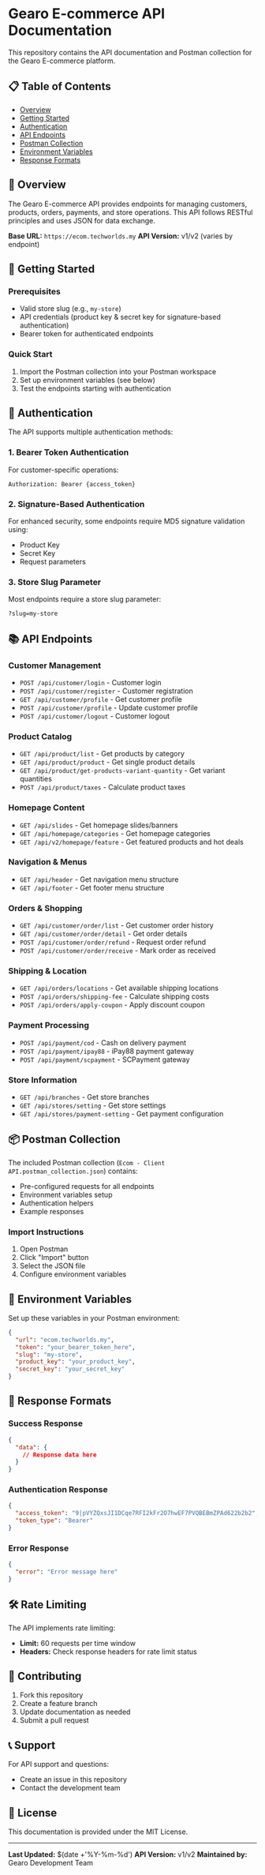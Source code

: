 # Gearo E-commerce API Documentation

This repository contains the API documentation and Postman collection for the Gearo E-commerce platform.

## 📋 Table of Contents

- [Overview](#overview)
- [Getting Started](#getting-started)
- [Authentication](#authentication)
- [API Endpoints](#api-endpoints)
- [Postman Collection](#postman-collection)
- [Environment Variables](#environment-variables)
- [Response Formats](#response-formats)

## 🌟 Overview

The Gearo E-commerce API provides endpoints for managing customers, products, orders, payments, and store operations. This API follows RESTful principles and uses JSON for data exchange.

**Base URL:** `https://ecom.techworlds.my`
**API Version:** v1/v2 (varies by endpoint)

## 🚀 Getting Started

### Prerequisites
- Valid store slug (e.g., `my-store`)
- API credentials (product key & secret key for signature-based authentication)
- Bearer token for authenticated endpoints

### Quick Start
1. Import the Postman collection into your Postman workspace
2. Set up environment variables (see below)
3. Test the endpoints starting with authentication

## 🔐 Authentication

The API supports multiple authentication methods:

### 1. Bearer Token Authentication
For customer-specific operations:
```
Authorization: Bearer {access_token}
```

### 2. Signature-Based Authentication
For enhanced security, some endpoints require MD5 signature validation using:
- Product Key
- Secret Key
- Request parameters

### 3. Store Slug Parameter
Most endpoints require a store slug parameter:
```
?slug=my-store
```

## 📚 API Endpoints

### Customer Management
- `POST /api/customer/login` - Customer login
- `POST /api/customer/register` - Customer registration
- `GET /api/customer/profile` - Get customer profile
- `POST /api/customer/profile` - Update customer profile
- `POST /api/customer/logout` - Customer logout

### Product Catalog
- `GET /api/product/list` - Get products by category
- `GET /api/product/product` - Get single product details
- `GET /api/product/get-products-variant-quantity` - Get variant quantities
- `POST /api/product/taxes` - Calculate product taxes

### Homepage Content
- `GET /api/slides` - Get homepage slides/banners
- `GET /api/homepage/categories` - Get homepage categories
- `GET /api/v2/homepage/feature` - Get featured products and hot deals

### Navigation & Menus
- `GET /api/header` - Get navigation menu structure
- `GET /api/footer` - Get footer menu structure

### Orders & Shopping
- `GET /api/customer/order/list` - Get customer order history
- `GET /api/customer/order/detail` - Get order details
- `POST /api/customer/order/refund` - Request order refund
- `POST /api/customer/order/receive` - Mark order as received

### Shipping & Location
- `GET /api/orders/locations` - Get available shipping locations
- `POST /api/orders/shipping-fee` - Calculate shipping costs
- `POST /api/orders/apply-coupon` - Apply discount coupon

### Payment Processing
- `POST /api/payment/cod` - Cash on delivery payment
- `POST /api/payment/ipay88` - iPay88 payment gateway
- `POST /api/payment/scpayment` - SCPayment gateway

### Store Information
- `GET /api/branches` - Get store branches
- `GET /api/stores/setting` - Get store settings
- `GET /api/stores/payment-setting` - Get payment configuration

## 📦 Postman Collection

The included Postman collection (`Ecom - Client API.postman_collection.json`) contains:
- Pre-configured requests for all endpoints
- Environment variables setup
- Authentication helpers
- Example responses

### Import Instructions
1. Open Postman
2. Click "Import" button
3. Select the JSON file
4. Configure environment variables

## 🔧 Environment Variables

Set up these variables in your Postman environment:

```json
{
  "url": "ecom.techworlds.my",
  "token": "your_bearer_token_here",
  "slug": "my-store",
  "product_key": "your_product_key",
  "secret_key": "your_secret_key"
}
```

## 📄 Response Formats

### Success Response
```json
{
  "data": {
    // Response data here
  }
}
```

### Authentication Response
```json
{
  "access_token": "9|pVYZQxsJI1DCqe7RFI2kFr2O7hwEF7PVQBEBmZPAd622b2b2",
  "token_type": "Bearer"
}
```

### Error Response
```json
{
  "error": "Error message here"
}
```

## 🛠️ Rate Limiting

The API implements rate limiting:
- **Limit:** 60 requests per time window
- **Headers:** Check response headers for rate limit status

## 🤝 Contributing

1. Fork this repository
2. Create a feature branch
3. Update documentation as needed
4. Submit a pull request

## 📞 Support

For API support and questions:
- Create an issue in this repository
- Contact the development team

## 📝 License

This documentation is provided under the MIT License.

---

**Last Updated:** $(date +'%Y-%m-%d')
**API Version:** v1/v2
**Maintained by:** Gearo Development Team
